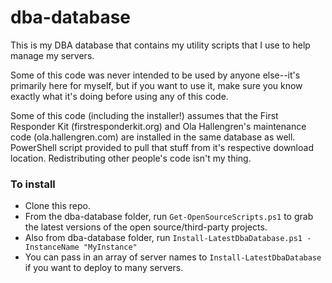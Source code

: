 # dba-database

This is my DBA database that contains my utility scripts that I use to help manage my servers.

Some of this code was never intended to be used by anyone else--it's primarily here for myself, but if you want to use it, make sure you know exactly what it's doing before using any of this code.

Some of this code (including the installer!) assumes that the First Responder Kit (firstresponderkit.org) and Ola Hallengren's maintenance code (ola.hallengren.com) are installed in the same database as well. PowerShell script provided to pull that stuff from it's respective download location. Redistributing other people's code isn't my thing.

### To install
* Clone this repo.
* From the dba-database folder, run `Get-OpenSourceScripts.ps1` to grab the latest versions of the open source/third-party projects.
* Also from dba-database folder, run `Install-LatestDbaDatabase.ps1 -InstanceName "MyInstance"`
* You can pass in an array of server names to `Install-LatestDbaDatabase` if you want to deploy to many servers.
